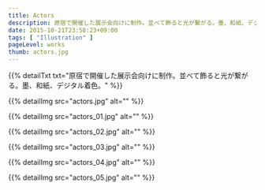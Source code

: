 ```yaml
---
title: Actors
description: 原宿で開催した展示会向けに制作。並べて飾ると光が繋がる。墨、和紙、デジタル着色。
date: 2015-10-21T23:58:23+09:00
tags: [ "Illustration" ]
pageLevel: works
thumb: actors.jpg
---
```


{{% detailTxt txt="原宿で開催した展示会向けに制作。並べて飾ると光が繋がる。墨、和紙、デジタル着色。" %}}

{{% detailImg src="actors.jpg" alt="" %}}

{{% detailImg src="actors_01.jpg" alt="" %}}

{{% detailImg src="actors_02.jpg" alt="" %}}

{{% detailImg src="actors_03.jpg" alt="" %}}

{{% detailImg src="actors_04.jpg" alt="" %}}

{{% detailImg src="actors_05.jpg" alt="" %}}